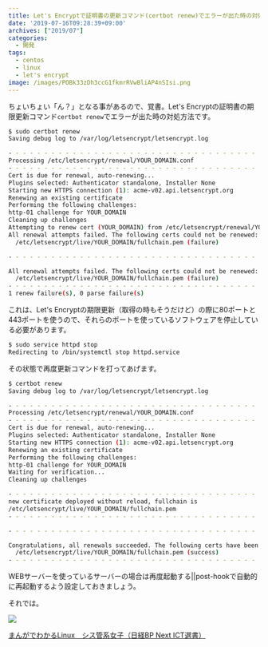 ```yaml
---
title: Let's Encryptで証明書の更新コマンド(certbot renew)でエラーが出た時の対処方法
date: '2019-07-16T09:28:39+09:00'
archives: ["2019/07"]
categories:
  - 開発
tags:
  - centos
  - linux
  - let's encrypt
image: /images/POBk33zDh3ccG1fkmrRVwBliAP4nSIsi.png
---
```

ちょいちょい「ん？」となる事があるので、覚書。Let's Encryptの証明書の期限更新コマンド`certbot renew`でエラーが出た時の対処方法です。

<!--more-->

```sh
$ sudo certbot renew
Saving debug log to /var/log/letsencrypt/letsencrypt.log

- - - - - - - - - - - - - - - - - - - - - - - - - - - - - - - - - - - - - - - -
Processing /etc/letsencrypt/renewal/YOUR_DOMAIN.conf
- - - - - - - - - - - - - - - - - - - - - - - - - - - - - - - - - - - - - - - -
Cert is due for renewal, auto-renewing...
Plugins selected: Authenticator standalone, Installer None
Starting new HTTPS connection (1): acme-v02.api.letsencrypt.org
Renewing an existing certificate
Performing the following challenges:
http-01 challenge for YOUR_DOMAIN
Cleaning up challenges
Attempting to renew cert (YOUR_DOMAIN) from /etc/letsencrypt/renewal/YOUR_DOMAIN.conf produced an unexpected error: Problem binding to port 80: Could not bind to IPv4 or IPv6.. Skipping.
All renewal attempts failed. The following certs could not be renewed:
  /etc/letsencrypt/live/YOUR_DOMAIN/fullchain.pem (failure)

- - - - - - - - - - - - - - - - - - - - - - - - - - - - - - - - - - - - - - - -

All renewal attempts failed. The following certs could not be renewed:
  /etc/letsencrypt/live/YOUR_DOMAIN/fullchain.pem (failure)
- - - - - - - - - - - - - - - - - - - - - - - - - - - - - - - - - - - - - - - -
1 renew failure(s), 0 parse failure(s)
```

これは、Let's Encryptの期限更新（取得の時もそうだけど）の際に80ポートと443ポートを使うので、それらのポートを使っているソフトウェアを停止している必要があります。

```sh
$ sudo service httpd stop
Redirecting to /bin/systemctl stop httpd.service
```

その状態で再度更新コマンドを打ってあげます。

```sh
$ certbot renew
Saving debug log to /var/log/letsencrypt/letsencrypt.log

- - - - - - - - - - - - - - - - - - - - - - - - - - - - - - - - - - - - - - - -
Processing /etc/letsencrypt/renewal/YOUR_DOMAIN.conf
- - - - - - - - - - - - - - - - - - - - - - - - - - - - - - - - - - - - - - - -
Cert is due for renewal, auto-renewing...
Plugins selected: Authenticator standalone, Installer None
Starting new HTTPS connection (1): acme-v02.api.letsencrypt.org
Renewing an existing certificate
Performing the following challenges:
http-01 challenge for YOUR_DOMAIN
Waiting for verification...
Cleaning up challenges

- - - - - - - - - - - - - - - - - - - - - - - - - - - - - - - - - - - - - - - -
new certificate deployed without reload, fullchain is
/etc/letsencrypt/live/YOUR_DOMAIN/fullchain.pem
- - - - - - - - - - - - - - - - - - - - - - - - - - - - - - - - - - - - - - - -

- - - - - - - - - - - - - - - - - - - - - - - - - - - - - - - - - - - - - - - -

Congratulations, all renewals succeeded. The following certs have been renewed:
  /etc/letsencrypt/live/YOUR_DOMAIN/fullchain.pem (success)
- - - - - - - - - - - - - - - - - - - - - - - - - - - - - - - - - - - - - - - -
```

WEBサーバーを使っているサーバーの場合は再度起動する||post-hookで自動的に再起動するよう設定しておきましょう。

それでは。

<div class="amazfy">
<a href="https://www.amazon.co.jp/dp/B00TQMFOCW?tag=t4traw-22">
<img src="https://ws-fe.amazon-adsystem.com/widgets/q?_encoding=UTF8&ASIN=B00TQMFOCW&Format=_SL250_&ID=AsinImage&MarketPlace=JP&ServiceVersion=20070822&WS=1&tag=t4traw-22&language=ja_JP">
<p>まんがでわかるLinux　シス管系女子（日経BP Next ICT選書）</p>
</a>
</div>
